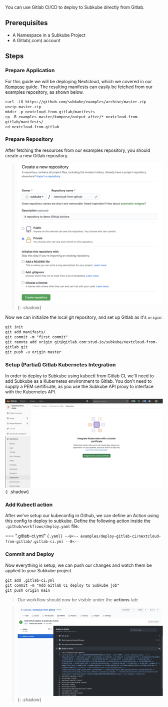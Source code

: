 You can use Gitlab CI/CD to deploy to Subkube directly from Gitlab.

## Prerequisites

- A Namespace in a Subkube Project
- A Gitlab(.com) account

## Steps

### Prepare Application

For this guide we will be deploying Nextcloud, which we covered in our
[Kompose](kompose.md) guide. The resulting manifests can easily be fetched from
our examples repository, as shown below.

```
curl -LO https://github.com/subkube/examples/archive/master.zip
unzip master.zip
mkdir -p nextcloud-from-gitlab/manifests
cp -R examples-master/kompose/output-after/* nextcloud-from-gitlab/manifests/
cd nextcloud-from-gitlab
```

### Prepare Repository

After fetching the resources from our examples repository, you should create a
new Gitlab repository.

> ![Create Github repository](/img/screenshots/github_actions/create_repo.png){: .shadow}

Now we can initialize the local git repository, and set up Gitlab as it's `origin`:

```
git init
git add manifests/
git commit -m "first commit"
git remote add origin git@gitlab.com:stud-io/subkube/nextcloud-from-gitlab.git
git push -u origin master
```

### Setup (Partial) Gitlab Kubernetes Integration

In order to deploy to Subkube using kubectl from Gitlab CI, we'll need to add
Subkube as a Kubernetes environment to Gitlab. You don't need to supply a PEM
certificate, as you use the Subkube API proxy to interface with the Kubernetes API.

![Create Kubernetes Gitlab Environment](/img/screenshots/gitlab_cicd/k8s_setup.png){: .shadow}

### Add Kubectl action

After we've setup our kubeconfig in Github, we can define an Action using this
config to deploy to subkube. Define the following action inside the `.github/workflows/deploy.yaml`
file.

=== ".gitlab-ci.yml"
    ``` {.yaml}
    --8<--
    examples/deploy-gitlab-ci/nextcloud-from-gitlab/.gitlab-ci.yml
    --8<--
    ```


### Commit and Deploy

Now everything is setup, we can push our changes and watch them be applied to
your Subkube project.

```
git add .gitlab-ci.yml
git commit -m "Add Gitlab CI deploy to Subkube job"
git push origin main
```

> Our workflow should now be visible under the **actions** tab:

> ![Github Action Output](/img/screenshots/github_actions/deploy_action.png){: .shadow}
